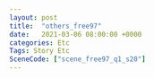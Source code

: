 ```yaml
---
layout: post
title:  "others_free97"
date:   2021-03-06 08:00:00 +0000
categories: Etc
Tags: Story Etc
SceneCode: ["scene_free97_q1_s20"]
---
```

